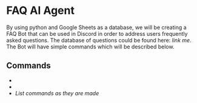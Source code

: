 # FAQ AI Agent

By using python and Google Sheets as a database, we will be creating a FAQ Bot that can be used in Discord in order to address users frequently asked questions. The database of questions could be found here: *link me*. The Bot will have simple commands which will be described below. 

## Commands

- 
- 
- *List commands as they are made*
